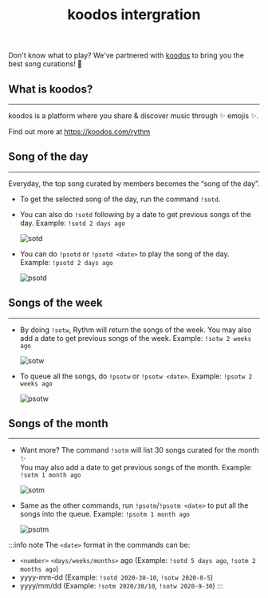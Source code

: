﻿---
id: koodos
title: koodos intergration
---

Don't know what to play? We've partnered with [koodos](https://koodos.com/rythm) to bring you the best song curations! 🎉

## What is koodos?
---
koodos is a platform where you share & discover music through ✨ emojis ✨.

Find out more at https://koodos.com/rythm

## Song of the day
---
Everyday, the top song curated by members becomes the “song of the day”.
  - To get the selected song of the day, run the command `!sotd`.
  - You can also do `!sotd` following by a date to get previous songs of the day.
    Example: `!sotd 2 days ago`

    ![sotd](/img/docs/koodos/sotd.png)

  - You can do `!psotd` or `!psotd <date>` to play the song of the day.
    Example: `!psotd 2 days ago`

    ![psotd](/img/docs/koodos/psotd.png)

## Songs of the week
---
  - By doing `!sotw`, Rythm will return the songs of the week. You may also add a date to get previous songs of the week. Example: `!sotw 2 weeks ago`

    ![sotw](/img/docs/koodos/sotw.png)

  - To queue all the songs, do `!psotw` or `!psotw <date>`.
    Example: `!psotw 2 weeks ago`

    ![psotw](/img/docs/koodos/psotw.png)

## Songs of the month
---
  - Want more? The command `!sotm` will list 30 songs curated for the month ✨<br/>
      You may also add a date to get previous songs of the month. Example: `!sotm 1 month ago`

    ![sotm](/img/docs/koodos/sotm.png)

  - Same as the other commands, run `!psotm`/`!psotm <date>` to put all the songs into the queue.
    Example: `!psotm 1 month ago`

    ![psotm](/img/docs/koodos/psotm.png)

:::info note
The `<date>` format in the commands can be:
  - `<number>` `<days/weeks/months>` ago (Example: `!sotd 5 days ago`, `!sotm 2 months ago`)
  - yyyy-mm-dd (Example: `!sotd 2020-30-10`, `!sotw 2020-8-5`)
  - yyyy/mm/dd (Example: `!sotm 2020/30/10`, `!sotw 2020-9-30`)
:::    
